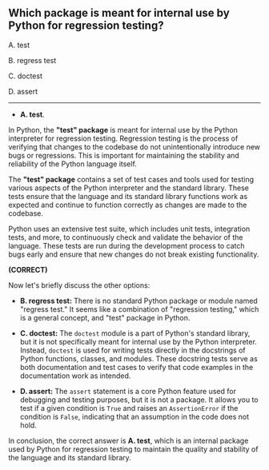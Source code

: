 ## Which package is meant for internal use by Python for regression testing?
 
A. test

B. regress test

C. doctest

D. assert

---

- **A. test**.

In Python, the **"test" package** is meant for internal use by the Python interpreter for regression testing. Regression testing is the process of verifying that changes to the codebase do not unintentionally introduce new bugs or regressions. This is important for maintaining the stability and reliability of the Python language itself.

The **"test" package** contains a set of test cases and tools used for testing various aspects of the Python interpreter and the standard library. These tests ensure that the language and its standard library functions work as expected and continue to function correctly as changes are made to the codebase.

Python uses an extensive test suite, which includes unit tests, integration tests, and more, to continuously check and validate the behavior of the language. These tests are run during the development process to catch bugs early and ensure that new changes do not break existing functionality.



**(CORRECT)**

Now let's briefly discuss the other options:

- **B. regress test:** There is no standard Python package or module named "regress test." It seems like a combination of "regression testing," which is a general concept, and "test" package in Python.

- **C. doctest:** The `doctest` module is a part of Python's standard library, but it is not specifically meant for internal use by the Python interpreter. Instead, `doctest` is used for writing tests directly in the docstrings of Python functions, classes, and modules. These docstring tests serve as both documentation and test cases to verify that code examples in the documentation work as intended.

- **D. assert:** The `assert` statement is a core Python feature used for debugging and testing purposes, but it is not a package. It allows you to test if a given condition is `True` and raises an `AssertionError` if the condition is `False`, indicating that an assumption in the code does not hold.

In conclusion, the correct answer is **A. test**, which is an internal package used by Python for regression testing to maintain the quality and stability of the language and its standard library.
